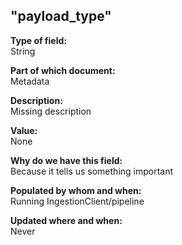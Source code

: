 ## "payload_type"

**Type of field:**  
String  

**Part of which document:**  
Metadata

**Description:**  
Missing description  

**Value:**  
None

**Why do we have this field:**  
Because it tells us something important  

**Populated by whom and when:**  
Running IngestionClient/pipeline

**Updated where and when:**  
Never

